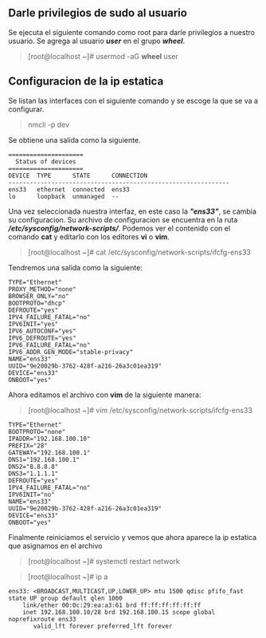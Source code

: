 ## Darle privilegios de sudo al usuario
Se ejecuta el siguiente comando como root para darle privilegios a nuestro usuario. Se agrega al usuario **_user_** en el grupo **_wheel_**.
> [root@localhost ~]# usermod -aG **wheel** user

## Configuracion de la ip estatica
Se listan las interfaces con el siguiente comando y se escoge la que se va a configurar.
> nmcli -p dev

Se obtiene una salida como la siguiente.
```
=====================
  Status of devices
=====================
DEVICE  TYPE      STATE      CONNECTION 
--------------------------------------------------------------
ens33   ethernet  connected  ens33      
lo      loopback  unmanaged  --  
```

Una vez seleccionada nuestra interfaz, en este caso la **_"ens33"_**, se cambia su configuracion. Su archivo de configuracion se encuentra en la ruta **_/etc/sysconfig/network-scripts/_**. Podemos ver el contenido con el comando **cat** y editarlo con los editores **vi** o **vim**.

> [root@localhost ~]# cat /etc/sysconfig/network-scripts/ifcfg-ens33

Tendremos una salida como la siguiente:
```
TYPE="Ethernet"
PROXY_METHOD="none"
BROWSER_ONLY="no"
BOOTPROTO="dhcp"
DEFROUTE="yes"
IPV4_FAILURE_FATAL="no"
IPV6INIT="yes"
IPV6_AUTOCONF="yes"
IPV6_DEFROUTE="yes"
IPV6_FAILURE_FATAL="no"
IPV6_ADDR_GEN_MODE="stable-privacy"
NAME="ens33"
UUID="9e20029b-3762-428f-a216-26a3c01ea319"
DEVICE="ens33"
ONBOOT="yes"
```
Ahora editamos el archivo con **vim** de la siguiente manera:

> [root@localhost ~]# vim /etc/sysconfig/network-scripts/ifcfg-ens33
```
TYPE="Ethernet"
BOOTPROTO="none"
IPADDR="192.168.100.10"
PREFIX="28"
GATEWAY="192.168.100.1"
DNS1="192.168.100.1"
DNS2="8.8.8.8"
DNS3="1.1.1.1"
DEFROUTE="yes"
IPV4_FAILURE_FATAL="no"
IPV6INIT="no"
NAME="ens33"
UUID="9e20029b-3762-428f-a216-26a3c01ea319"
DEVICE="ens33"
ONBOOT="yes"
```

Finalmente reiniciamos el servicio y vemos que ahora aparece la ip estatica que asignamos en el archivo
> [root@localhost ~]# systemctl restart network

> [root@localhost ~]# ip a

```
ens33: <BROADCAST,MULTICAST,UP,LOWER_UP> mtu 1500 qdisc pfifo_fast state UP group default qlen 1000
    link/ether 00:0c:29:ea:a3:61 brd ff:ff:ff:ff:ff:ff
    inet 192.168.100.10/28 brd 192.168.100.15 scope global noprefixroute ens33
       valid_lft forever preferred_lft forever
```